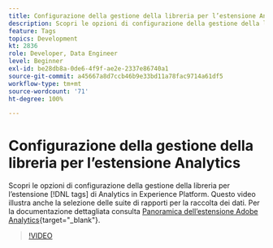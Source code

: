 ```yaml
---
title: Configurazione della gestione della libreria per l’estensione Analytics
description: Scopri le opzioni di configurazione della gestione della libreria per l’estensione  [!DNL tags] di Analytics in Experience Platform. Questo video illustra anche la selezione delle suite di rapporti per la raccolta dei dati.
feature: Tags
topics: Development
kt: 2836
role: Developer, Data Engineer
level: Beginner
exl-id: be28db8a-0de6-4f9f-ae2e-2337e86740a1
source-git-commit: a45667a8d7ccb46b9e33bd11a78fac9714a61df5
workflow-type: tm+mt
source-wordcount: '71'
ht-degree: 100%

---
```


# Configurazione della gestione della libreria per l’estensione Analytics

Scopri le opzioni di configurazione della gestione della libreria per l’estensione [!DNL tags] di Analytics in Experience Platform. Questo video illustra anche la selezione delle suite di rapporti per la raccolta dei dati.  Per la documentazione dettagliata consulta [Panoramica dell’estensione Adobe Analytics](https://experienceleague.adobe.com/docs/experience-platform/tags/extensions/client/analytics/overview.html?lang=it){target="_blank"}.

>[!VIDEO](https://video.tv.adobe.com/v/3429835/?quality=12&learn=on&captions=ita)
